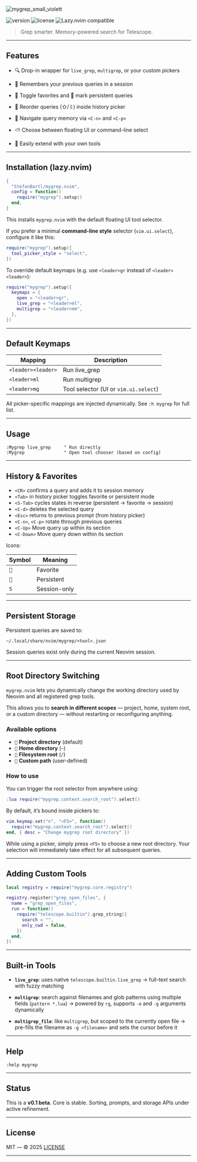 ![mygrep_small_violett](https://github.com/user-attachments/assets/ddbcd453-633f-4b02-b1ff-b3ddc3cf58c3)

![version](https://img.shields.io/badge/version-0.1-blue.svg)
![license](https://img.shields.io/github/license/StefanBartl/mygrep.nvim)
![Lazy.nvim compatible](https://img.shields.io/badge/lazy.nvim-supported-success)

> Grep smarter. Memory-powered search for Telescope.

---

## Features

- 🔍 Drop-in wrapper for `live_grep`, `multigrep`, or your custom pickers
- 🧠 Remembers your previous queries in a session
-  Toggle favorites and  mark persistent queries
- 🔁 Reorder queries (⇧/⇩) inside history picker

- 🔄 Navigate query memory via `<C-n>` and `<C-p>`
- ⛅ Choose between floating UI or command-line select
- 🧩 Easily extend with your own tools

---

## Installation (lazy.nvim)

```lua
{
  "StefanBartl/mygrep.nvim",
  config = function()
    require("mygrep").setup()
  end,
}
```

This installs `mygrep.nvim` with the default floating UI tool selector.

If you prefer a minimal **command-line style** selector (`vim.ui.select`), configure it like this:

```lua
require("mygrep").setup({
  tool_picker_style = "select",
})
```

To override default keymaps (e.g. use `<leader>gr` instead of `<leader><leader>`):

```lua
require("mygrep").setup({
  keymaps = {
    open = "<leader>gr",
    live_grep = "<leader>ml",
    multigrep = "<leader>mm",
  },
})
```

---

## Default Keymaps

| Mapping            | Description                           |
| ------------------ | ------------------------------------- |
| `<leader><leader>` | Run live\_grep                        |
| `<leader>ml`       | Run multigrep                         |
| `<leader>mg`       | Tool selector (UI or `vim.ui.select`) |

All picker-specific mappings are injected dynamically.
See `:h mygrep` for full list.

---

## Usage

```vim
:Mygrep live_grep     " Run directly
:Mygrep               " Open tool chooser (based on config)
```

---

## History & Favorites

* `<CR>` confirms a query and adds it to session memory
* `<Tab>` in history picker toggles favorite or persistent mode
* `<S-Tab>` cycles states in reverse (persistent → favorite → session)
* `<C-d>` deletes the selected query
* `<Esc>` returns to previous prompt (from history picker)
* `<C-n>`, `<C-p>` rotate through previous queries
* `<C-Up>` Move query up within its section
* `<C-Down>` Move query down within its section

Icons:

| Symbol | Meaning      |
| ------ | ------------ |
| ``   | Favorite     |
| ``   | Persistent   |
| `S`    | Session-only |

---

## Persistent Storage

Persistent queries are saved to:

```
~/.local/share/nvim/mygrep/<tool>.json
```

Session queries exist only during the current Neovim session.

---

## Root Directory Switching

`mygrep.nvim` lets you dynamically change the working directory used by Neovim and all registered grep tools.

This allows you to **search in different scopes** — project, home, system root, or a custom directory — without restarting or reconfiguring anything.

### Available options

* `` **Project directory** (default)
* `󰋞` **Home directory** (`~`)
* `󰜉` **Filesystem root** (`/`)
* `` **Custom path** (user-defined)

### How to use

You can trigger the root selector from anywhere using:

```lua
:lua require("mygrep.context.search_root").select()
```

By default, it’s bound inside pickers to:

```lua
vim.keymap.set("n", "<F5>", function()
  require("mygrep.context.search_root").select()
end, { desc = "Change mygrep root directory" })
```

While using a picker, simply press `<F5>` to choose a new root directory.
Your selection will immediately take effect for all subsequent queries.

---

## Adding Custom Tools

```lua
local registry = require("mygrep.core.registry")

registry.register("grep_open_files", {
  name = "grep_open_files",
  run = function()
    require("telescope.builtin").grep_string({
      search = "",
      only_cwd = false,
    })
  end,
})
```

---

## Built-in Tools

* **`live_grep`**: uses native `telescope.builtin.live_grep`
  → full-text search with fuzzy matching

* **`multigrep`**: search against filenames and glob patterns using multiple fields (`pattern *.lua`)
  → powered by `rg`, supports `-e` and `-g` arguments dynamically

* **`multigrep_file`**: like `multigrep`, but scoped to the currently open file
  → pre-fills the filename as `-g <filename>` and sets the cursor before it

---

## Help

```vim
:help mygrep
```

---

## Status

This is a **v0.1 beta**. Core is stable. Sorting, prompts, and storage APIs under active refinement.

---

## License

MIT — © 2025 [LICENSE](./LICENSE)

---
